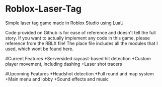 # Roblox-Laser-Tag
Simple laser tag game made in Roblox Studio using LuaU

Code provided on Github is for ease of reference and doesn't tell the full story. If you want to actually implement any code in this game, please reference from the RBLX file! The place file includes all the modules that I used, which wont be found here.

#Current Features
+Serversided raycast-based hit detection
+Custom player movement, including dashing
+Laser shot tracers

#Upcoming Features
+Headshot detection
+Full round and map system
+Main menu and lobby
+Sound effects and music
